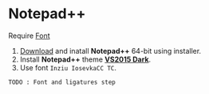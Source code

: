 # Notepad++
Require [Font](../Font.md)
1. [Download](https://notepad-plus-plus.org/download/) and inatall **Notepad++** 64-bit using installer.
2. Install **Notepad++** theme [**VS2015 Dark**](https://github.com/Nidre/VS2015-Dark-Npp).
3. Use font `Inziu IosevkaCC TC`.

`TODO : Font and ligatures step`
